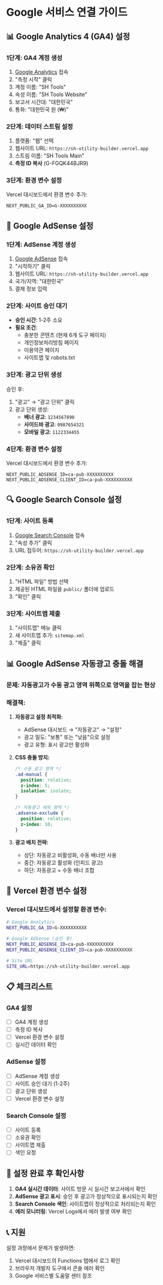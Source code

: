 # Google 서비스 연결 가이드

## 📊 Google Analytics 4 (GA4) 설정

### 1단계: GA4 계정 생성
1. [Google Analytics](https://analytics.google.com/) 접속
2. "측정 시작" 클릭
3. 계정 이름: "SH Tools"
4. 속성 이름: "SH Tools Website"
5. 보고서 시간대: "대한민국"
6. 통화: "대한민국 원 (₩)"

### 2단계: 데이터 스트림 설정
1. 플랫폼: "웹" 선택
2. 웹사이트 URL: `https://sh-utility-builder.vercel.app`
3. 스트림 이름: "SH Tools Main"
4. **측정 ID 복사** (G-FGQK44BJR9)

### 3단계: 환경 변수 설정
Vercel 대시보드에서 환경 변수 추가:
```
NEXT_PUBLIC_GA_ID=G-XXXXXXXXXX
```

## 🎯 Google AdSense 설정

### 1단계: AdSense 계정 생성
1. [Google AdSense](https://www.google.com/adsense/) 접속
2. "시작하기" 클릭
3. 웹사이트 URL: `https://sh-utility-builder.vercel.app`
4. 국가/지역: "대한민국"
5. 결제 정보 입력

### 2단계: 사이트 승인 대기
- **승인 시간**: 1-2주 소요
- **필요 조건**:
  - 충분한 콘텐츠 (현재 6개 도구 페이지)
  - 개인정보처리방침 페이지
  - 이용약관 페이지
  - 사이트맵 및 robots.txt

### 3단계: 광고 단위 생성
승인 후:
1. "광고" → "광고 단위" 클릭
2. 광고 단위 생성:
   - **배너 광고**: `1234567890`
   - **사이드바 광고**: `0987654321`
   - **모바일 광고**: `1122334455`

### 4단계: 환경 변수 설정
Vercel 대시보드에서 환경 변수 추가:
```
NEXT_PUBLIC_ADSENSE_ID=ca-pub-XXXXXXXXXX
NEXT_PUBLIC_ADSENSE_CLIENT_ID=ca-pub-XXXXXXXXXX
```

## 🔍 Google Search Console 설정

### 1단계: 사이트 등록
1. [Google Search Console](https://search.google.com/search-console/) 접속
2. "속성 추가" 클릭
3. URL 접두어: `https://sh-utility-builder.vercel.app`

### 2단계: 소유권 확인
1. "HTML 파일" 방법 선택
2. 제공된 HTML 파일을 `public/` 폴더에 업로드
3. "확인" 클릭

### 3단계: 사이트맵 제출
1. "사이트맵" 메뉴 클릭
2. 새 사이트맵 추가: `sitemap.xml`
3. "제출" 클릭

## 📊 **Google AdSense 자동광고 충돌 해결**

### **문제:** 자동광고가 수동 광고 영역 위쪽으로 영역을 잡는 현상

### **해결책:**
1. **자동광고 설정 최적화:**
   - AdSense 대시보드 → "자동광고" → "설정"
   - 광고 밀도: "보통" 또는 "낮음"으로 설정
   - 광고 유형: 표시 광고만 활성화

2. **CSS 충돌 방지:**
   ```css
   /* 수동 광고 영역 */
   .ad-manual {
     position: relative;
     z-index: 5;
     isolation: isolate;
   }
   
   /* 자동광고 제외 영역 */
   .adsense-exclude {
     position: relative;
     z-index: 10;
   }
   ```

3. **광고 배치 전략:**
   - 상단: 자동광고 비활성화, 수동 배너만 사용
   - 중간: 자동광고 활성화 (인피드 광고)
   - 하단: 자동광고 + 수동 배너 조합

## 🚀 Vercel 환경 변수 설정

### Vercel 대시보드에서 설정할 환경 변수:
```bash
# Google Analytics
NEXT_PUBLIC_GA_ID=G-XXXXXXXXXX

# Google AdSense (승인 후)
NEXT_PUBLIC_ADSENSE_ID=ca-pub-XXXXXXXXXX
NEXT_PUBLIC_ADSENSE_CLIENT_ID=ca-pub-XXXXXXXXXX

# Site URL
SITE_URL=https://sh-utility-builder.vercel.app
```

## 📋 체크리스트

### GA4 설정
- [ ] GA4 계정 생성
- [ ] 측정 ID 복사
- [ ] Vercel 환경 변수 설정
- [ ] 실시간 데이터 확인

### AdSense 설정
- [ ] AdSense 계정 생성
- [ ] 사이트 승인 대기 (1-2주)
- [ ] 광고 단위 생성
- [ ] Vercel 환경 변수 설정

### Search Console 설정
- [ ] 사이트 등록
- [ ] 소유권 확인
- [ ] 사이트맵 제출
- [ ] 색인 요청

## 🔧 설정 완료 후 확인사항

1. **GA4 실시간 데이터**: 사이트 방문 시 실시간 보고서에서 확인
2. **AdSense 광고 표시**: 승인 후 광고가 정상적으로 표시되는지 확인
3. **Search Console 색인**: 사이트맵이 정상적으로 처리되는지 확인
4. **에러 모니터링**: Vercel Logs에서 에러 발생 여부 확인

## 📞 지원

설정 과정에서 문제가 발생하면:
1. Vercel 대시보드의 Functions 탭에서 로그 확인
2. 브라우저 개발자 도구에서 콘솔 에러 확인
3. Google 서비스별 도움말 센터 참조
